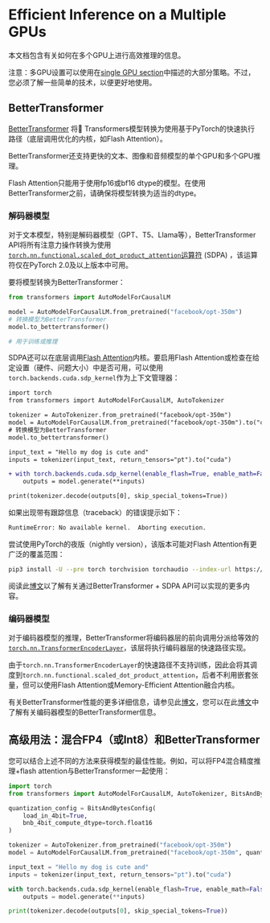 <!--版权所有 2022 The HuggingFace Team。保留所有权利。

根据Apache许可证2.0版（“许可证”）许可；除非符合许可证，否则不得使用此文件。您可以获取许可证的副本，网址为

http://www.apache.org/licenses/LICENSE-2.0

除非适用法律或书面同意，否则根据许可证分发的软件是按照
“按原样” BASIS提供的，没有任何明示或默示的保证或条件。请看许可证的要求

⚠️ 请注意，本文件在Markdown中，但包含我们的文档构建器的特定语法（类似于MDX），可能无法
在您的Markdown查看器中正确呈现。

-->

# Efficient Inference on a Multiple GPUs

本文档包含有关如何在多个GPU上进行高效推理的信息。
<Tip>

注意：多GPU设置可以使用在[single GPU section](perf_infer_gpu_one.md)中描述的大部分策略。不过，您必须了解一些简单的技术，以便更好地使用。

</Tip>

## BetterTransformer

[BetterTransformer](https://huggingface.co/docs/optimum/bettertransformer/overview) 将🤗 Transformers模型转换为使用基于PyTorch的快速执行路径（底层调用优化的内核，如Flash Attention）。

BetterTransformer还支持更快的文本、图像和音频模型的单个GPU和多个GPU推理。

<Tip>

Flash Attention只能用于使用fp16或bf16 dtype的模型。在使用BetterTransformer之前，请确保将模型转换为适当的dtype。
  
</Tip>

### 解码器模型

对于文本模型，特别是解码器模型（GPT、T5、Llama等），BetterTransformer API将所有注意力操作转换为使用[`torch.nn.functional.scaled_dot_product_attention`运算符](https://pytorch.org/docs/master/generated/torch.nn.functional.scaled_dot_product_attention) (SDPA) ，该运算符仅在PyTorch 2.0及以上版本中可用。

要将模型转换为BetterTransformer：

```python
from transformers import AutoModelForCausalLM

model = AutoModelForCausalLM.from_pretrained("facebook/opt-350m")
# 转换模型为BetterTransformer
model.to_bettertransformer()

# 用于训练或推理
```

SDPA还可以在底层调用[Flash Attention](https://arxiv.org/abs/2205.14135)内核。要启用Flash Attention或检查在给定设置（硬件、问题大小）中是否可用，可以使用`torch.backends.cuda.sdp_kernel`作为上下文管理器：

```diff
import torch
from transformers import AutoModelForCausalLM, AutoTokenizer

tokenizer = AutoTokenizer.from_pretrained("facebook/opt-350m")
model = AutoModelForCausalLM.from_pretrained("facebook/opt-350m").to("cuda")
# 转换模型为BetterTransformer
model.to_bettertransformer()

input_text = "Hello my dog is cute and"
inputs = tokenizer(input_text, return_tensors="pt").to("cuda")

+ with torch.backends.cuda.sdp_kernel(enable_flash=True, enable_math=False, enable_mem_efficient=False):
    outputs = model.generate(**inputs)

print(tokenizer.decode(outputs[0], skip_special_tokens=True))
```

如果出现带有跟踪信息（traceback）的错误提示如下：

```bash
RuntimeError: No available kernel.  Aborting execution.
```

尝试使用PyTorch的夜版（nightly version），该版本可能对Flash Attention有更广泛的覆盖范围：

```bash
pip3 install -U --pre torch torchvision torchaudio --index-url https://download.pytorch.org/whl/nightly/cu118
```

阅读此[博文](https://pytorch.org/blog/out-of-the-box-acceleration/)以了解有关通过BetterTransformer + SDPA API可以实现的更多内容。

### 编码器模型

对于编码器模型的推理，BetterTransformer将编码器层的前向调用分派给等效的[`torch.nn.TransformerEncoderLayer`](https://pytorch.org/docs/stable/generated/torch.nn.TransformerEncoderLayer.html)，该层将执行编码器层的快速路径实现。

由于`torch.nn.TransformerEncoderLayer`的快速路径不支持训练，因此会将其调度到`torch.nn.functional.scaled_dot_product_attention`，后者不利用嵌套张量，但可以使用Flash Attention或Memory-Efficient Attention融合内核。

有关BetterTransformer性能的更多详细信息，请参见此[博文](https://medium.com/pytorch/bettertransformer-out-of-the-box-performance-for-huggingface-transformers-3fbe27d50ab2)，您可以在此[博文](https://pytorch.org/blog/a-better-transformer-for-fast-transformer-encoder-inference/)中了解有关编码器模型的BetterTransformer信息。


## 高级用法：混合FP4（或Int8）和BetterTransformer

您可以结合上述不同的方法来获得模型的最佳性能。例如，可以将FP4混合精度推理+flash attention与BetterTransformer一起使用：

```py
import torch
from transformers import AutoModelForCausalLM, AutoTokenizer, BitsAndBytesConfig

quantization_config = BitsAndBytesConfig(
    load_in_4bit=True,
    bnb_4bit_compute_dtype=torch.float16
)

tokenizer = AutoTokenizer.from_pretrained("facebook/opt-350m")
model = AutoModelForCausalLM.from_pretrained("facebook/opt-350m", quantization_config=quantization_config)

input_text = "Hello my dog is cute and"
inputs = tokenizer(input_text, return_tensors="pt").to("cuda")

with torch.backends.cuda.sdp_kernel(enable_flash=True, enable_math=False, enable_mem_efficient=False):
    outputs = model.generate(**inputs)

print(tokenizer.decode(outputs[0], skip_special_tokens=True))
```